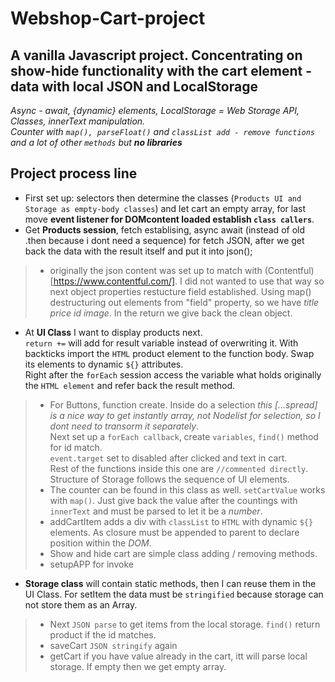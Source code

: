 # Webshop-Cart-project  
## A vanilla Javascript project. Concentrating on show-hide functionality with the cart element - data with local JSON and LocalStorage  
*Async - await, {dynamic} elements, LocalStorage = Web Storage API, Classes, innerText manipulation.*  
*Counter with `map(), parseFloat()` and `classList add - remove functions` and a lot of other `methods` but **no libraries***  

## Project process line  
- First set up: selectors then determine the classes (`Products UI and Storage as empty-body classes`) and let cart an empty array, 
for last move **event listener for DOMcontent loaded establish `class callers`**.  
- Get **Products session**, fetch establising, async await (instead of old .then because i dont need a sequence) for fetch JSON, 
after we get back the data with the result itself and put it into json();  
> - originally the json content was set up to match with (Contentful)
[https://www.contentful.com/]. I did not wanted to use that way so next object properties restucture field established. Using map() destructuring out elements from "field" property, so we have *title price id image*. In the return we give back the clean object.  

- At **UI Class** I want to display products next.  
`return +=` will add for result variable instead of overwriting it. With backticks import the `HTML` product element to the function body. Swap its elements to dynamic `${}` attributes.  
Right after the `forEach` session access the variable what holds originally the `HTML element` and refer back the result method.
> - For Buttons, function create. Inside do a selection *this [...spread] is a nice way to get instantly array, not Nodelist for selection, so I dont need to transorm it separately*.  
Next set up a `forEach callback`, create `variables`, `find()` method for id match.  
`event.target` set to disabled after clicked and text in cart.  
Rest of the functions inside this one are `//commented directly`. Structure of Storage follows the sequence of UI elements.
> - The counter can be found in this class as well. `setCartValue` works with `map()`.
Just give back the value after the countings with `innerText` and must be parsed to let it be a *number*.
> - addCartItem adds a div with `classList` to `HTML` with dynamic `${}` elements. 
As closure must be appended to parent to declare position within the *DOM*. 
> - Show and hide cart are simple class adding / removing methods.
> - setupAPP for invoke

- **Storage class** will contain static methods, then I can reuse them in the UI Class. 
For setItem the data must be `stringified` because storage can not store them as an Array.
> - Next `JSON parse` to get items from the local storage. `find()` return product if the id matches. 
> - saveCart `JSON stringify` again
> - getCart if you have value already in the cart, itt will parse local storage. If empty then we get empty array. 
